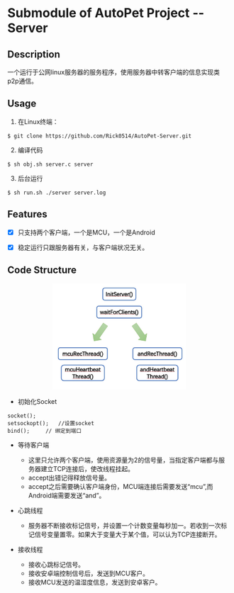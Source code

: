 # Submodule of AutoPet Project -- Server


## Description
一个运行于公网linux服务器的服务程序，使用服务器中转客户端的信息实现类p2p通信。


## Usage

1. 在Linux终端：
```
$ git clone https://github.com/Rick0514/AutoPet-Server.git
```

2. 编译代码
```
$ sh obj.sh server.c server
```

3. 后台运行
```
$ sh run.sh ./server server.log
```


## Features

- [x] 只支持两个客户端，一个是MCU，一个是Android
- [x] 稳定运行只跟服务器有关，与客户端状况无关。


## Code Structure

<center><img src="./img/code_structure.jpg" width=300></center>


* 初始化Socket

```
socket();
setsockopt();   //设置socket
bind();     // 绑定到端口
```

* 等待客户端
    * 这里只允许两个客户端，使用资源量为2的信号量，当指定客户端都与服务器建立TCP连接后，使改线程挂起。
    * accept出错记得释放信号量。
    * accept之后需要确认客户端身份，MCU端连接后需要发送“mcu”,而Android端需要发送“and”。

* 心跳线程
    * 服务器不断接收标记信号，并设置一个计数变量每秒加一。若收到一次标记信号变量置零。如果大于变量大于某个值，可以认为TCP连接断开。

* 接收线程
    * 接收心跳标记信号。
    * 接收安卓端控制信号后，发送到MCU客户。
    * 接收MCU发送的温湿度信息，发送到安卓客户。


